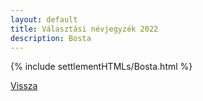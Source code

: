 ```yaml
---
layout: default
title: Választási névjegyzék 2022
description: Bosta
---
```


{% include settlementHTMLs/Bosta.html %}

[Vissza](./)